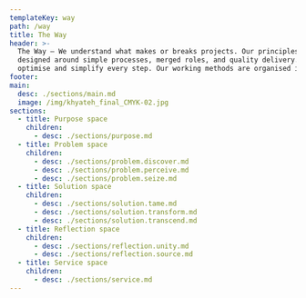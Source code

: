 ```yaml
---
templateKey: way
path: /way
title: The Way
header: >-
  The Way – We understand what makes or breaks projects. Our principles are
  designed around simple processes, merged roles, and quality delivery. We
  optimise and simplify every step. Our working methods are organised in five spaces. It is cyclic, non-linear, interconnected, and progressive.
footer:
main:
  desc: ./sections/main.md
  image: /img/khyateh_final_CMYK-02.jpg
sections:
  - title: Purpose space
    children:
      - desc: ./sections/purpose.md
  - title: Problem space
    children:
      - desc: ./sections/problem.discover.md
      - desc: ./sections/problem.perceive.md
      - desc: ./sections/problem.seize.md
  - title: Solution space
    children:
      - desc: ./sections/solution.tame.md
      - desc: ./sections/solution.transform.md
      - desc: ./sections/solution.transcend.md
  - title: Reflection space
    children:
      - desc: ./sections/reflection.unity.md
      - desc: ./sections/reflection.source.md
  - title: Service space
    children:
      - desc: ./sections/service.md
---
```

